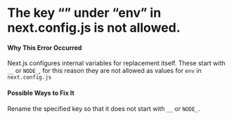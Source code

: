 # The key “” under “env” in next.config.js is not allowed.

#### Why This Error Occurred

Next.js configures internal variables for replacement itself. These start with `__` or `NODE_`, for this reason they are not allowed as values for `env` in `next.config.js`

#### Possible Ways to Fix It

Rename the specified key so that it does not start with `__` or `NODE_`.
